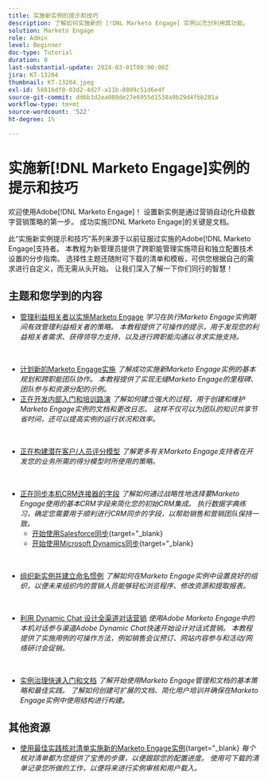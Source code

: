 ```yaml
---
title: 实施新实例的提示和技巧
description: 了解如何实施新的 [!DNL Marketo Engage] 实例以充分利用其功能。
solution: Marketo Engage
role: Admin
level: Beginner
doc-type: Tutorial
duration: 0
last-substantial-update: 2024-03-01T00:00:00Z
jira: KT-13204
thumbnail: KT-13204.jpeg
exl-id: 58816df0-03d2-4d2f-a11b-8809c51d6e4f
source-git-commit: dd6b3d2ea080de27e6955d1538a9b29d4fbb281a
workflow-type: tm+mt
source-wordcount: '522'
ht-degree: 1%

---
```


# 实施新[!DNL Marketo Engage]实例的提示和技巧

欢迎使用Adobe[!DNL Marketo Engage]！ 设置新实例是通过营销自动化升级数字营销策略的第一步。 成功实施[!DNL Marketo Engage]的关键是文档。

此“实施新实例提示和技巧”系列来源于以前征服过实施的Adobe[!DNL Marketo Engage]支持者。 本教程为新管理员提供了跨职能管理实施项目和独立配置技术设置的分步指南。 选择性主题还随附可下载的清单和模板，可供您根据自己的需求进行自定义，而无需从头开始。 让我们深入了解一下你们同行的智慧！

## 主题和您学到的内容

* [管理利益相关者以实施Marketo Engage](/help/marketo-tutorial-implementing-new-instance/managing-stakeholder-communications.md)
  *学习在执行Marketo Engage实例期间有效管理利益相关者的策略。 本教程提供了可操作的提示，用于发现您的利益相关者需求、获得领导力支持，以及进行跨职能沟通以寻求实施支持。*
<br>

* [计划新的Marketo Engage实施](/help/marketo-tutorial-implementing-new-instance/planning-for-new-implementation.md)
  *了解成功实施新Marketo Engage实例的基本规划和跨职能团队协作。 本教程提供了实现无缝Marketo Engage的里程碑、团队参与和资源分配的示例。*
  <br>
* [正在开发内部入门和培训路演](/help/marketo-tutorial-implementing-new-instance/internal-training-roadshow.md)
  *了解如何建立强大的过程，用于创建和维护Marketo Engage实例的文档和更改日志。 这样不仅可以为团队的知识共享节省时间，还可以提高实例的运行状况和效率。*
<br>

* [正在构建潜在客户/人员评分模型](/help/marketo-tutorial-implementing-new-instance/building-person-scoring-model.md)
  *了解更多有关Marketo Engage支持者在开发您的业务所需的得分模型时所使用的策略。*
<br>

* [正在同步本机CRM连接器的字段](/help/marketo-tutorial-implementing-new-instance/syncing-fields-for-crm-integration.md)
  *了解如何通过战略性地选择要Marketo Engage使用的基本CRM字段来简化您的初始CRM集成。 执行数据字典练习，确定您需要用于顺利进行CRM同步的字段，以帮助销售和营销团队保持一致。*
   * [开始使用Salesforce同步](https://experienceleague.adobe.com/en/docs/marketo-learn/tutorials/lead-and-data-management/salesforce-sync-setup){target="_blank}
   * [开始使用Microsoft Dynamics同步](https://experienceleague.adobe.com/en/docs/marketo-learn/tutorials/lead-and-data-management/microsoft-dynamics-sync-setup){target="_blank}
<br>

* [组织新实例并建立命名惯例](/help/marketo-tutorial-implementing-new-instance/organizing-new-instance.md)
  *了解如何在Marketo Engage实例中设置良好的组织，以便未来组织内的营销人员能够轻松浏览程序、修改资源和提取报表。*
<br>

* [利用 Dynamic Chat 设计全渠道对话营销](/help/marketo-tutorial-implementing-new-instance/designing-omnichannel-conversational-marketing.md)
  *使用Adobe Marketo Engage中的本机对话参与渠道Adobe Dynamic Chat快速开始设计对话式营销。 本教程提供了实施用例的可操作方法，例如销售会议预订、网站内容参与和活动/网络研讨会促销。*
<br>

* [实例治理快速入门和文档](/help/marketo-tutorial-implementing-new-instance/documenting-your-instance.md)
  *了解开始使用Marketo Engage管理和文档的基本策略和最佳实践。 了解如何创建可扩展的文档、简化用户培训并确保在Marketo Engage实例中使用结构进行构建。*

## 其他资源

* [使用最佳实践核对清单实施新的Marketo Engage实例](https://experienceleague.adobe.com/en/docs/marketo/using/getting-started/implementing-a-new-marketo-engage-instance/where-to-start){target="_blank}
  *每个核对清单都为您提供了宝贵的步骤，以便跟踪您的配置进度。 使用可下载的清单记录您所做的工作，以便将来进行实例审核和用户载入。*
